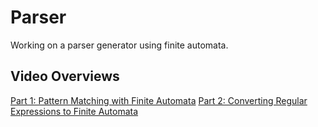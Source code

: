 # Parser

Working on a parser generator using finite automata. 

## Video Overviews

[Part 1: Pattern Matching with Finite Automata](https://youtu.be/aI5OFpD1l9s)
[Part 2: Converting Regular Expressions to Finite Automata](https://youtu.be/D6mSQTcs7jY)

